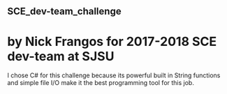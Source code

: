 ## SCE_dev-team_challenge
# by Nick Frangos for 2017-2018 SCE dev-team at SJSU

I chose C# for this challenge because its powerful built in String functions and simple file I/O make it the best programming tool for this job.